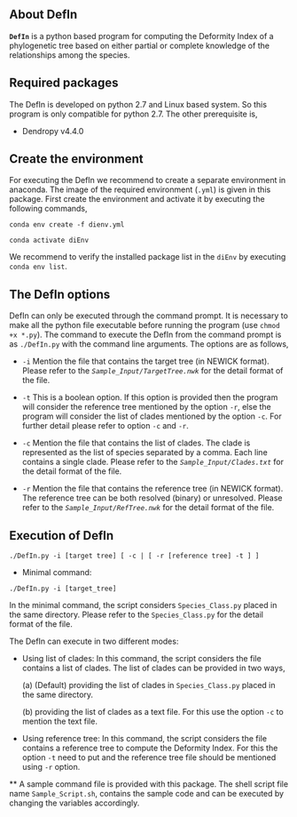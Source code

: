 ## About DefIn

__`DefIn`__ is a python based program for computing the Deformity Index of a phylogenetic tree based on either partial or complete knowledge of the relationships among the species. 


## Required packages

The DefIn is developed on python 2.7 and Linux based system. So this program is only compatible for python 2.7. The other prerequisite is,

- Dendropy v4.4.0


## Create the environment

For executing the DefIn we recommend to create a separate environment in anaconda. The image of the required environment (`.yml`) is given in this package. First create the environment and activate it by executing the following commands,

`conda env create -f dienv.yml`

`conda activate diEnv`

We recommend to verify the installed package list in the `diEnv` by executing `conda env list`.


## The DefIn options

DefIn can only be executed through the command prompt. It is necessary to make all the python file executable before running the program (use `chmod +x *.py`). The command to execute the DefIn from the command prompt is as `./DefIn.py` with the command line arguments. The options are as follows,

- `-i`	Mention the file that contains the target tree (in NEWICK format). Please refer to the _`Sample_Input/TargetTree.nwk`_ for the detail format of the file.

- `-t`	This is a boolean option. If this option is provided then the program will consider the reference tree mentioned by the option `-r`, else the program will consider the list of clades mentioned by the option `-c`. For further detail please refer to option `-c` and `-r`.

- `-c`	Mention the file that contains the list of clades. The clade is represented as the list of species separated by a comma. Each line contains a single clade. Please refer to the _`Sample_Input/Clades.txt`_ for the detail format of the file.

- `-r`	Mention the file that contains the reference tree (in NEWICK format). The reference tree can be both resolved (binary) or unresolved. Please refer to the _`Sample_Input/RefTree.nwk`_ for the detail format of the file.


## Execution of DefIn

`./DefIn.py -i [target tree] [ -c | [ -r [reference tree] -t ] ]`

- Minimal command:

`./DefIn.py -i [target_tree]`

In the minimal command, the script considers `Species_Class.py` placed in the same directory. Please refer to the `Species_Class.py` for the detail format of the file. 

The DefIn can execute in two different modes:

- Using list of clades: In this command, the script considers the file contains a list of clades. The list of clades can be provided in two ways, 

	(a) (Default) providing the list of clades in `Species_Class.py` placed in the same directory.

	(b) providing the list of clades as a text file. For this use the option `-c` to mention the text file.

- Using reference tree: In this command, the script considers the file contains a reference tree to compute the Deformity Index. For this the option `-t` need to put and the reference tree file should be mentioned using `-r` option.


** A sample command file is provided with this package. The shell script file name `Sample_Script.sh`, contains the sample code and can be executed by changing the variables accordingly. 

